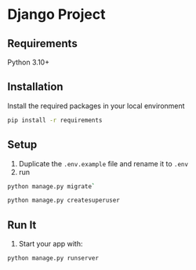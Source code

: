 # Django Project

## Requirements

Python 3.10+

## Installation

Install the required packages in your local environment

```bash
pip install -r requirements
```

## Setup

1. Duplicate the `.env.example` file and rename it to `.env`
2. run

```bash
python manage.py migrate`
```
```bash
python manage.py createsuperuser
```
## Run It

1. Start your app with:

```bash
python manage.py runserver
```
